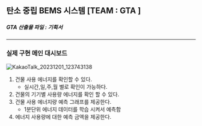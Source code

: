 ## 탄소 중립 BEMS 시스템 [TEAM : GTA ]
##### GTA 산출물 파일 : 기획서
---

### 실제 구현 메인 대시보드 
![KakaoTalk_20231201_123743138](https://github.com/Jiyoon0612/G.T.A_BEMS/assets/137297934/7d7154fb-d12a-44e2-bd7c-f19a7313e84e)

1. 건물 사용 에너지를 확인할 수 있다.
   * 실시간,일,주,월 별로 확인이 가능하다.   
2. 건물의 기기별 사용량 에너지를 확인 할 수 있다. 
3. 건물 사용 에너지량 예측 그래프를 제공한다.   
   * 1분단위 에너지 데이터를 학습 시켜서 예측함
4. 에너지 사용량에 대한 예측 금액을 제공한다.
